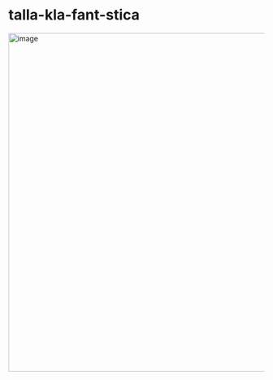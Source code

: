 # talla-kla-fant-stica

<img width="1093" height="667" alt="image" src="https://github.com/user-attachments/assets/99abc607-90a2-4e79-8c91-0dbd3b2c4dd6" />

